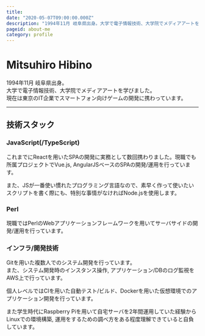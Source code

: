 ```yaml
---
title: 
date: "2020-05-07T09:00:00.000Z"
description: "1994年11月 岐阜県出身。大学で電子情報技術、大学院でメディアアートを学びました。現在は東京のIT企業でスマートフォン向けゲームの開発に携わっています。"
pageid: about-me
category: profile
---
```


# Mitsuhiro Hibino

1994年11月 岐阜県出身。  
大学で電子情報技術、大学院でメディアアートを学びました。  
現在は東京のIT企業でスマートフォン向けゲームの開発に携わっています。

----

## 技術スタック

### JavaScript(/TypeScript)

これまでにReactを用いたSPAの開発に実務として数回携わりました。現職でも所属プロジェクトでVue.js, AngularJSベースのSPAの開発/運用を行っています。

また、JSが一番使い慣れたプログラミング言語なので、素早く作って使いたいスクリプトを書く際にも、特別な事情がなければNode.jsを使用します。  

### Perl

現職ではPerlのWebアプリケーションフレームワークを用いてサーバサイドの開発/運用を行っています。

### インフラ/開発技術

Gitを用いた複数人でのシステム開発を行っています。  
また、システム開発時のインスタンス操作, アプリケーション/DBのログ監視をAWS上で行っています。

個人レベルではCIを用いた自動テスト/ビルド、Dockerを用いた仮想環境でのアプリケーション開発を行っています。

また学生時代にRaspberry Piを用いて自宅サーバを2年間運用していた経験からLinuxでの環境構築, 運用をするための調べ方をある程度理解できていると自負しています。